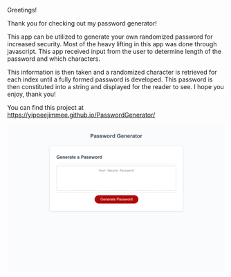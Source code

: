 Greetings!

Thank you for checking out my password generator!

This app can be utilized to generate your own randomized password for increased security.
Most of the heavy lifting in this app was done through javascript.  This app received 
input from the user to determine length of the password and which characters.

This information is then taken and a randomized character is retrieved for each index 
until a fully formed password is developed.  This password is then constituted into a string
and displayed for the reader to see.  I hope you enjoy, thank you!

You can find this project at
https://yippeejimmee.github.io/PasswordGenerator/

![alt text](127.0.0.1_5501_PasswordGenerator_index.html.png)
